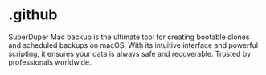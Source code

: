 # .github
SuperDuper Mac backup is the ultimate tool for creating bootable clones and scheduled backups on macOS. With its intuitive interface and powerful scripting, it ensures your data is always safe and recoverable. Trusted by professionals worldwide.
